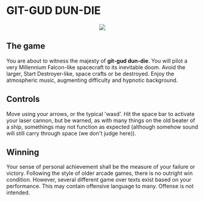 # GIT-GUD DUN-DIE

<p align="center"><img src="./images/gameImage.png"></p>

## The game

You are about to witness the majesty of **git-gud dun-die**.  You will pilot a very Millennium Falcon-like spacecraft to its inevitable doom.  Avoid the larger, Start Destroyer-like, space crafts or be destroyed.  Enjoy the atmospheric music, augmenting difficulty and hypnotic background.

## Controls

Move using your arrows, or the typical 'wasd'.  Hit the space bar to activate your laser cannon, but be warned, as with many things on the old beater of a ship, somethings may not function as expected (although somehow sound will still carry through space (we don't judge here)).

## Winning

Your sense of personal achievement shall be the measure of your failure or victory.  Following the style of older arcade games, there is no outright win condition.  However, several different game over texts exist based on your performance.  This may contain offensive language to many.  Offense is not intended.
